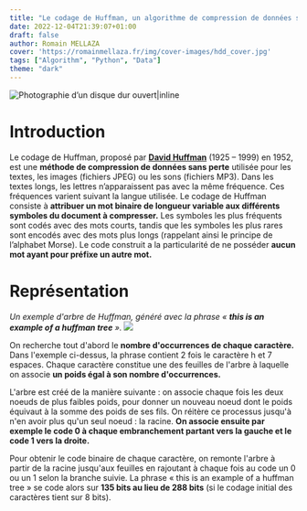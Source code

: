 ```yaml
---
title: "Le codage de Huffman, un algorithme de compression de données sans perte"
date: 2022-12-04T21:39:07+01:00
draft: false
author: Romain MELLAZA
cover: 'https://romainmellaza.fr/img/cover-images/hdd_cover.jpg'
tags: ["Algorithm", "Python", "Data"]
theme: "dark"
---
```


![Photographie d’un disque dur ouvert|inline](https://romainmellaza.fr/img/cover-images/hdd_cover.jpg)

# Introduction
Le codage de Huffman, proposé par [**David Huffman**](https://fr.wikipedia.org/wiki/David_Albert_Huffman) (1925 – 1999) en 1952, est une **méthode de compression de données sans perte** utilisée pour les textes, les images (fichiers JPEG) ou les sons (fichiers MP3). Dans les textes longs, les lettres n’apparaissent pas avec la même fréquence. Ces fréquences varient suivant la langue utilisée. Le codage de Huffman consiste à **attribuer un mot binaire de longueur variable aux différents symboles du document à compresser.** Les symboles les plus fréquents sont codés avec des mots courts, tandis que les symboles les plus rares sont encodés avec des mots plus longs (rappelant ainsi le principe de l’alphabet Morse). Le code construit a la particularité de ne posséder **aucun mot ayant pour préfixe un autre mot.**

# Représentation
*Un exemple d'arbre de Huffman, généré avec la phrase « **this is an example of a huffman tree** ».*
![](https://romainmellaza.fr/img/huffman_coding/example_tree.jpg)

On recherche tout d'abord le **nombre d'occurrences de chaque caractère.** Dans l'exemple ci-dessus, la phrase contient 2 fois le caractère h et 7 espaces. Chaque caractère constitue une des feuilles de l'arbre à laquelle on associe **un poids égal à son nombre d'occurrences.**

L'arbre est créé de la manière suivante : on associe chaque fois les deux noeuds de plus faibles poids, pour donner un nouveau noeud dont le poids équivaut à la somme des poids de ses fils. On réitère ce processus jusqu'à n'en avoir plus qu'un seul noeud : la racine. **On associe ensuite par exemple le code 0 à chaque embranchement partant vers la gauche et le code 1 vers la droite.**

Pour obtenir le code binaire de chaque caractère, on remonte l'arbre à partir de la racine jusqu'aux feuilles en rajoutant à chaque fois au code un 0 ou un 1 selon la branche suivie. La phrase « this is an example of a huffman tree » se code alors sur **135 bits au lieu de 288 bits** (si le codage initial des caractères tient sur 8 bits).